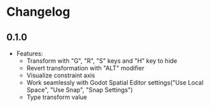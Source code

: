 # Changelog

## 0.1.0

- Features:
  - Transform with "G", "R", "S" keys and "H" key to hide
  - Revert transformation with "ALT" modifier
  - Visualize constraint axis
  - Work seamlessly with Godot Spatial Editor settings("Use Local Space", "Use Snap", "Snap Settings")
  - Type transform value
